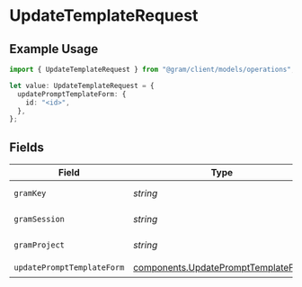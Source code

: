 # UpdateTemplateRequest

## Example Usage

```typescript
import { UpdateTemplateRequest } from "@gram/client/models/operations";

let value: UpdateTemplateRequest = {
  updatePromptTemplateForm: {
    id: "<id>",
  },
};
```

## Fields

| Field                                                                                      | Type                                                                                       | Required                                                                                   | Description                                                                                |
| ------------------------------------------------------------------------------------------ | ------------------------------------------------------------------------------------------ | ------------------------------------------------------------------------------------------ | ------------------------------------------------------------------------------------------ |
| `gramKey`                                                                                  | *string*                                                                                   | :heavy_minus_sign:                                                                         | API Key header                                                                             |
| `gramSession`                                                                              | *string*                                                                                   | :heavy_minus_sign:                                                                         | Session header                                                                             |
| `gramProject`                                                                              | *string*                                                                                   | :heavy_minus_sign:                                                                         | project header                                                                             |
| `updatePromptTemplateForm`                                                                 | [components.UpdatePromptTemplateForm](../../models/components/updateprompttemplateform.md) | :heavy_check_mark:                                                                         | N/A                                                                                        |